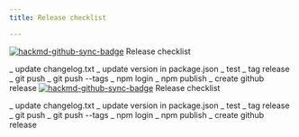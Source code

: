```yaml
---
title: Release checklist

---
```


[![hackmd-github-sync-badge](https://hackmd.io/m9PzLM83QPKtpBbsZjb_Zg/badge)](https://hackmd.io/m9PzLM83QPKtpBbsZjb_Zg)
Release checklist

_ update changelog.txt
_ update version in package.json
_ test
_ tag release
_ git push
_ git push --tags
_ npm login
_ npm publish
_ create github release
[![hackmd-github-sync-badge](https://hackmd.io/m9PzLM83QPKtpBbsZjb_Zg/badge)](https://hackmd.io/m9PzLM83QPKtpBbsZjb_Zg)
Release checklist

_ update changelog.txt
_ update version in package.json
_ test
_ tag release
_ git push
_ git push --tags
_ npm login
_ npm publish
_ create github release
